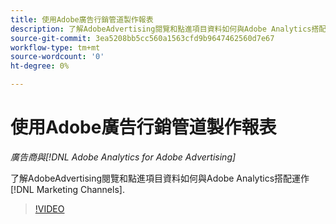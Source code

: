 ```yaml
---
title: 使用Adobe廣告行銷管道製作報表
description: 了解AdobeAdvertising閱覽和點進項目資料如何與Adobe Analytics搭配運作 [!DNL Marketing Channels].
source-git-commit: 3ea5208bb5cc560a1563cfd9b9647462560d7e67
workflow-type: tm+mt
source-wordcount: '0'
ht-degree: 0%

---
```


# 使用Adobe廣告行銷管道製作報表

*廣告商與[!DNL Adobe Analytics for Adobe Advertising]*

了解AdobeAdvertising閱覽和點進項目資料如何與Adobe Analytics搭配運作 [!DNL Marketing Channels].

>[!VIDEO](https://video.tv.adobe.com/v/33502)
